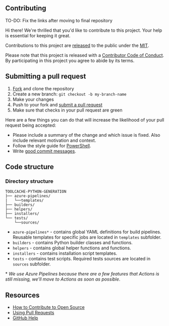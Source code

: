 ## Contributing

TO-DO: Fix the links after moving to final repository  

[fork]: https://github.com/actions/virtual-environments/fork  
[pr]: https://github.com//actions/virtual-environments/compare  
[code-of-conduct]: CODE_OF_CONDUCT.md  

Hi there! We're thrilled that you'd like to contribute to this project. Your help is essential for keeping it great.

Contributions to this project are [released](https://help.github.com/articles/github-terms-of-service/#6-contributions-under-repository-license) to the public under the [MIT](LICENSE.md).

Please note that this project is released with a [Contributor Code of Conduct][code-of-conduct]. By participating in this project you agree to abide by its terms.

## Submitting a pull request

1. [Fork][fork] and clone the repository
1. Create a new branch: `git checkout -b my-branch-name`
1. Make your changes
1. Push to your fork and [submit a pull request][pr]
1. Make sure that checks in your pull request are green

Here are a few things you can do that will increase the likelihood of your pull request being accepted:

- Please include a summary of the change and which issue is fixed. Also include relevant motivation and context.
- Follow the style guide for [PowerShell](https://github.com/PoshCode/PowerShellPracticeAndStyle).
- Write [good commit messages](http://tbaggery.com/2008/04/19/a-note-about-git-commit-messages.html).

## Code structure

### Directory structure
```
TOOLCACHE-PYTHON-GENERATION
├── azure-pipelines/
|   └──templates/
├── builders/
├── helpers/
├── installers/
└── tests/
    └──sources/
```
- `azure-pipelines*` - contains global YAML definitions for build pipelines. Reusable templates for specific jobs are located in `templates` subfolder.
- `builders` - contains Python builder classes and functions.
- `helpers` - contains global helper functions and functions.
- `installers` - contains installation script templates.
- `tests` - contains test scripts. Required tests sources are located in `sources` subfolder.

\* _We use Azure Pipelines because there are a few features that Actions is still missing, we'll move to Actions as soon as possible_.

## Resources

- [How to Contribute to Open Source](https://opensource.guide/how-to-contribute/)
- [Using Pull Requests](https://help.github.com/articles/about-pull-requests/)
- [GitHub Help](https://help.github.com)
